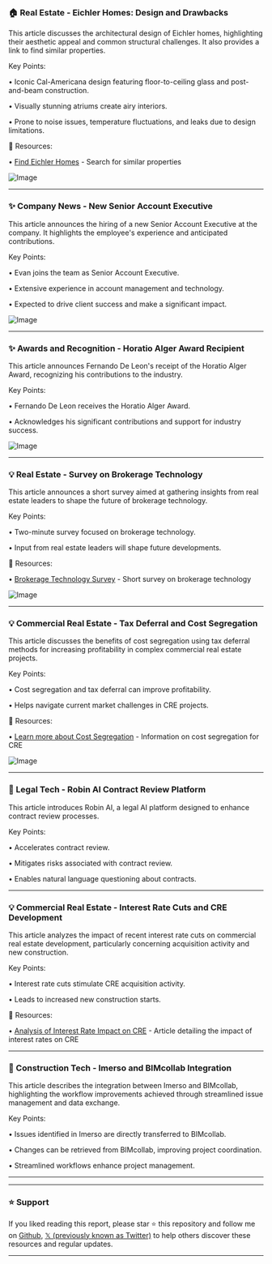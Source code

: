 ### 🏠 Real Estate - Eichler Homes: Design and Drawbacks

This article discusses the architectural design of Eichler homes, highlighting their aesthetic appeal and common structural challenges.  It also provides a link to find similar properties.

Key Points:

• Iconic Cal-Americana design featuring floor-to-ceiling glass and post-and-beam construction.


• Visually stunning atriums create airy interiors.


• Prone to noise issues, temperature fluctuations, and leaks due to design limitations.


🔗 Resources:

• [Find Eichler Homes](https://usebramble.com/reels?q=eichler+homes) - Search for similar properties


![Image](https://pbs.twimg.com/media/Gifjt2WbYAIEKQh?format=jpg&name=small)


---

### ✨ Company News - New Senior Account Executive

This article announces the hiring of a new Senior Account Executive at the company.  It highlights the employee's experience and anticipated contributions.

Key Points:

• Evan joins the team as Senior Account Executive.


• Extensive experience in account management and technology.


• Expected to drive client success and make a significant impact.


![Image](https://pbs.twimg.com/media/GieLF27asAAwG3U?format=jpg&name=small)


---

### ✨ Awards and Recognition - Horatio Alger Award Recipient

This article announces Fernando De Leon's receipt of the Horatio Alger Award, recognizing his contributions to the industry.

Key Points:

• Fernando De Leon receives the Horatio Alger Award.


• Acknowledges his significant contributions and support for industry success.


![Image](https://pbs.twimg.com/media/GiU5JCQWQAAvf2Y?format=jpg&name=small)


---

### 💡 Real Estate - Survey on Brokerage Technology

This article announces a short survey aimed at gathering insights from real estate leaders to shape the future of brokerage technology.

Key Points:

• Two-minute survey focused on brokerage technology.


• Input from real estate leaders will shape future developments.


🔗 Resources:

• [Brokerage Technology Survey](https://lnkd.in/gEKMHWTY) -  Short survey on brokerage technology


![Image](https://pbs.twimg.com/media/GiU5JCQWQAAvf2Y?format=jpg&name=small)


---

### 💡 Commercial Real Estate - Tax Deferral and Cost Segregation

This article discusses the benefits of cost segregation using tax deferral methods for increasing profitability in complex commercial real estate projects.

Key Points:

• Cost segregation and tax deferral can improve profitability.


• Helps navigate current market challenges in CRE projects.


🔗 Resources:

• [Learn more about Cost Segregation](https://hubs.ly/Q02Z_29h0) - Information on cost segregation for CRE


![Image](https://pbs.twimg.com/media/GgYDQa3XUAA7UOB?format=jpg&name=small)


---

### 🚀 Legal Tech - Robin AI Contract Review Platform

This article introduces Robin AI, a legal AI platform designed to enhance contract review processes.

Key Points:

• Accelerates contract review.


• Mitigates risks associated with contract review.


• Enables natural language questioning about contracts.



---

### 💡 Commercial Real Estate - Interest Rate Cuts and CRE Development

This article analyzes the impact of recent interest rate cuts on commercial real estate development, particularly concerning acquisition activity and new construction.

Key Points:

• Interest rate cuts stimulate CRE acquisition activity.


• Leads to increased new construction starts.


🔗 Resources:

• [Analysis of Interest Rate Impact on CRE](https://hubs.ly/Q02S_SjM0) -  Article detailing the impact of interest rates on CRE


---

### 🤖 Construction Tech - Imerso and BIMcollab Integration

This article describes the integration between Imerso and BIMcollab, highlighting the workflow improvements achieved through streamlined issue management and data exchange.

Key Points:

• Issues identified in Imerso are directly transferred to BIMcollab.


• Changes can be retrieved from BIMcollab, improving project coordination.


• Streamlined workflows enhance project management.



---


---

### ⭐️ Support

If you liked reading this report, please star ⭐️ this repository and follow me on [Github](https://github.com/Drix10), [𝕏 (previously known as Twitter)](https://x.com/DRIX_10_) to help others discover these resources and regular updates.

---
